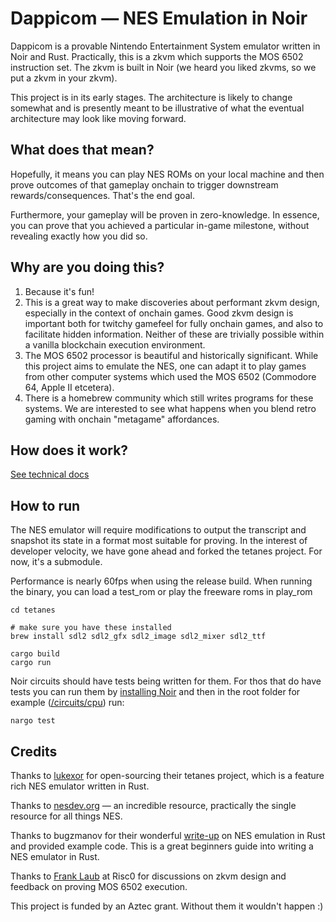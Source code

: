 # Dappicom — NES Emulation in Noir

Dappicom is a provable Nintendo Entertainment System emulator written in Noir and Rust. Practically, this is a zkvm which supports the MOS 6502 instruction set. The zkvm is built in Noir (we heard you liked zkvms, so we put a zkvm in your zkvm).

This project is in its early stages. The architecture is likely to change somewhat and is presently meant to be illustrative of what the eventual architecture may look like moving forward.

## What does that mean?
Hopefully, it means you can play NES ROMs on your local machine and then prove outcomes of that gameplay onchain to trigger downstream rewards/consequences. That's the end goal.

Furthermore, your gameplay will be proven in zero-knowledge. In essence, you can prove that you achieved a particular in-game milestone, without revealing exactly how you did so.

##  Why are you doing this?
1. Because it's fun!
2. This is a great way to make discoveries about performant zkvm design, especially in the context of onchain games. Good zkvm design is important both for twitchy gamefeel for fully onchain games, and also to facilitate hidden information. Neither of these are trivially possible within a vanilla blockchain execution environment.
3. The MOS 6502 processor is beautiful and historically significant. While this project aims to emulate the NES, one can adapt it to play games from other computer systems which used the MOS 6502 (Commodore 64, Apple II etcetera). 
4. There is a homebrew community which still writes programs for these systems. We are interested to see what happens when you blend retro gaming with onchain "metagame" affordances. 


## How does it work?

[See technical docs]()

## How to run

The NES emulator will require modifications to output the transcript and snapshot its state in a format most suitable for proving. In the interest of developer velocity, we have gone ahead and forked the tetanes project. For now, it's a submodule. 

Performance is nearly 60fps when using the release build. When running the binary, you can load a test_rom or play the freeware roms in play_rom
```
cd tetanes

# make sure you have these installed
brew install sdl2 sdl2_gfx sdl2_image sdl2_mixer sdl2_ttf

cargo build
cargo run
```

Noir circuits should have tests being written for them. For thos that do have tests you can run them by [installing Noir](https://noir-lang.org/getting_started/nargo_installation) and then in the root folder for example ([/circuits/cpu](/circuits/cpu)) run:
```
nargo test
```

## Credits

Thanks to [lukexor](https://lukeworks.tech/) for open-sourcing their tetanes project, which is a feature rich NES emulator written in Rust.

Thanks to [nesdev.org](https://nesdev.org) — an incredible resource, practically the single resource for all things NES.

Thanks to bugzmanov for their wonderful [write-up](https://bugzmanov.github.io/nes_ebook/index.html) on NES emulation in Rust and provided example code. This is a great beginners guide into writing a NES emulator in Rust.

Thanks to [Frank Laub](https://github.com/flaub) at Risc0 for discussions on zkvm design and feedback on proving MOS 6502 execution.

This project is funded by an Aztec grant. Without them it wouldn't happen :)
